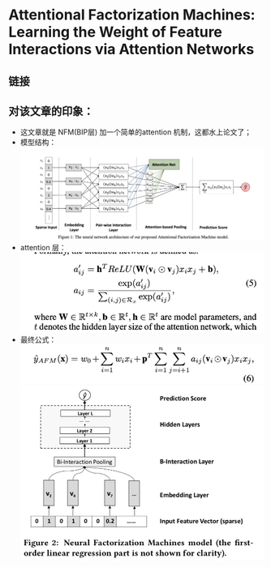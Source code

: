 # Attentional Factorization Machines: Learning the Weight of Feature Interactions via Attention Networks

## 链接

## 对该文章的印象：
- 这文章就是 NFM(BIP层) 加一个简单的attention 机制，这都水上论文了；
- 模型结构：![Drag Racing](../pics/AFM/AFM_1.jpg)
- attention 层： ![Drag Racing](../pics/AFM/AFM_3.jpg)
- 最终公式：![Drag Racing](../pics/AFM/AFM_2.jpg)
![Drag Racing](../pics/NFM/NFM_1.jpg)
